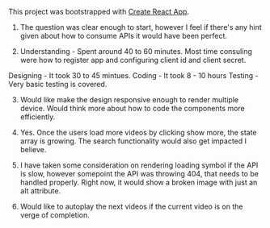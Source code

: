 This project was bootstrapped with [Create React App](https://github.com/facebookincubator/create-react-app).


 1. The question was clear enough to start, however I feel if there's any hint given about how to consume APIs it would have been perfect.

 2. Understanding - Spent around 40 to 60 minutes. Most time consuling were how to register app and configuring client id and client secret.

 Designing - It took 30 to 45 mintues.
 Coding - It took 8 - 10 hours
 Testing - Very basic testing is covered.

 3. Would like make the design responsive enough to render multiple device. Would think more about how to code the components more efficiently. 

 4. Yes. Once the users load more videos by clicking show more, the state array is growing. The search functionality would also get impacted I believe. 

 5. I have taken some consideration on rendering loading symbol if the API is slow, however somepoint the API was throwing 404, that needs to be handled properly. Right now, it would show a broken image with just an alt attribute.

 6. Would like to autoplay the next videos if the current video is on the verge of completion.
